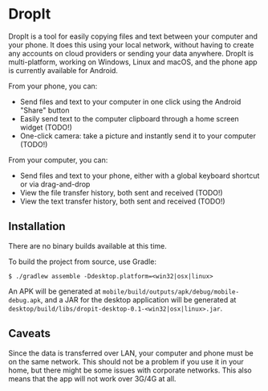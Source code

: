 DropIt
======

DropIt is a tool for easily copying files and text between your computer and your phone. It does this using your local 
network, without having to create any accounts on cloud providers or sending your data anywhere. DropIt is 
multi-platform, working on Windows, Linux and macOS, and the phone app is currently available for Android.

From your phone, you can:

* Send files and text to your computer in one click using the Android "Share" button
* Easily send text to the computer clipboard through a home screen widget (TODO!)
* One-click camera: take a picture and instantly send it to your computer (TODO!)

From your computer, you can:

* Send files and text to your phone, either with a global keyboard shortcut or via drag-and-drop
* View the file transfer history, both sent and received (TODO!)
* View the text transfer history, both sent and received (TODO!)

## Installation

There are no binary builds available at this time.

To build the project from source, use Gradle:

```
$ ./gradlew assemble -Ddesktop.platform=<win32|osx|linux>
```

An APK will be generated at `mobile/build/outputs/apk/debug/mobile-debug.apk`, and a JAR for the desktop application
will be generated at `desktop/build/libs/dropit-desktop-0.1-<win32|osx|linux>.jar`.

## Caveats

Since the data is transferred over LAN, your computer and phone must be on the same network. This should not be a
problem if you use it in your home, but there might be some issues with corporate networks. This also means that the app
will not work over 3G/4G at all.

